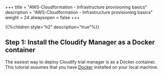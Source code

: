+++
title = "AWS-Cloudformation - Infrastructure provisioning basics"
description = "AWS-Cloudformation - Infrastructure provisioning basics"
weight = 24
alwaysopen = false
+++

{{%children style="h2" description="true"%}}

## Step 1: Install the Cloudify Manager as a Docker container

The easiest way to deploy Cloudify trial manager is as a Docker container. This tutorial assumes that you have [Docker](https://docs.docker.com/install) installed on your local machine.
